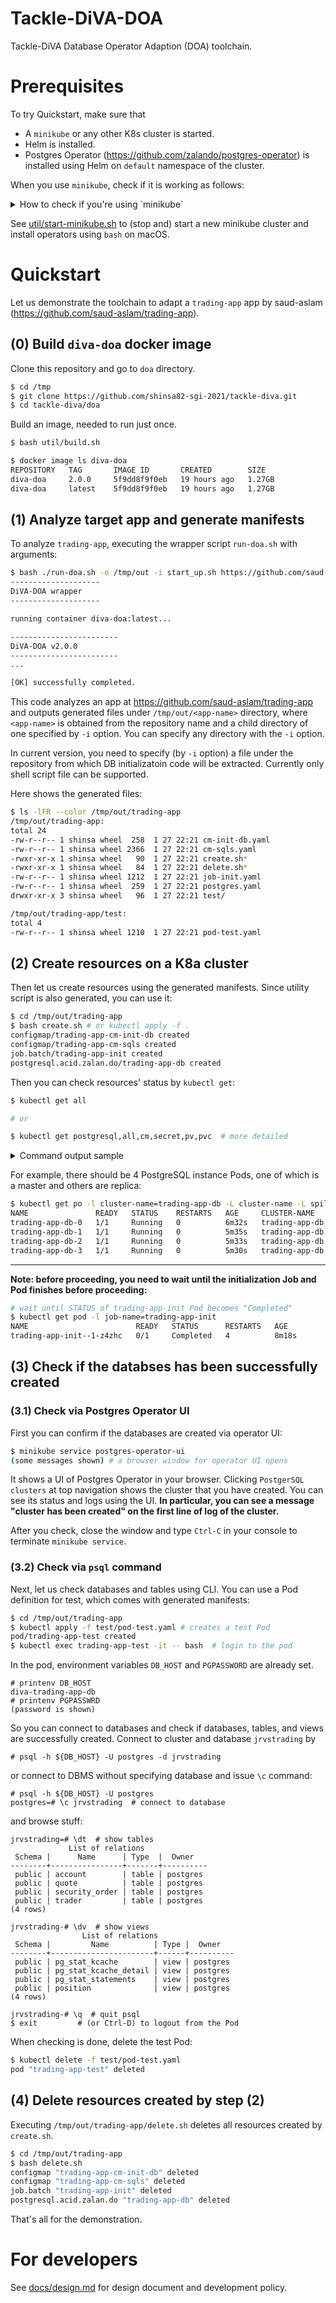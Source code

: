 # Tackle-DiVA-DOA
Tackle-DiVA Database Operator Adaption (DOA) toolchain. 

# Prerequisites

To try Quickstart, make sure that 

- A `minikube` or any other K8s cluster is started.
- Helm is installed.
- Postgres Operator (https://github.com/zalando/postgres-operator) is installed using Helm on `default` namespace of the cluster.

When you use `minikube`, check if it is working as follows:

<details>
<summary>How to check if you're using `minikube`</summary>

```bash
$ minikube status # check minikube status
minikube
type: Control Plane
host: Running
kubelet: Running
apiserver: Running
kubeconfig: Configured

$ kubectl cluster-info # check kubectl status
Kubernetes control plane is running at https://127.0.0.1:64533
CoreDNS is running at https://127.0.0.1:64533/api/v1/namespaces/kube-system/services/kube-dns:dns/proxy

To further debug and diagnose cluster problems, use 'kubectl cluster-info dump'.

$ helm version # check helm status
version.BuildInfo{Version:"v3.7.2", GitCommit:"663a896f4a815053445eec4153677ddc24a0a361", GitTreeState:"clean", GoVersion:"go1.17.3"}

$ helm list --filter 'postgres-operator' # check Postgres Operator
NAME                	NAMESPACE	REVISION	UPDATED                             	STATUS  	CHART                     	APP VERSION
postgres-operator   	default  	1       	2022-01-18 16:31:31.614054 +0900 JST	deployed	postgres-operator-1.7.1   	1.7.1      
postgres-operator-ui	default  	1       	2022-01-18 16:31:33.573745 +0900 JST	deployed	postgres-operator-ui-1.7.1	1.7.1      
```

`bash util/show-status.sh` to dump status shown above.

You can also check if UI of the operator is working using `minikube service`:

```bash
$ minikube service postgres-operator-ui
(messages shown) # a browser window for operator UI opens
(type Ctrl-C to terminate)
```

Note that `minikube service postgres-operator-ui` automatically opens a window for UI on your default browser, while `minikube service postgres-operator-ui --url` does not, just showing the expoed URL.
</details>


See [util/start-minikube.sh](util/start-minikube.sh) to (stop and) start a new minikube cluster and install operators using `bash` on macOS.

# Quickstart

Let us demonstrate the toolchain to adapt a `trading-app` app by saud-aslam (https://github.com/saud-aslam/trading-app).

## (0) Build `diva-doa` docker image

Clone this repository and go to `doa` directory.

```bash
$ cd /tmp
$ git clone https://github.com/shinsa82-sgi-2021/tackle-diva.git
$ cd tackle-diva/doa
```

Build an image, needed to run just once.

```bash
$ bash util/build.sh

$ docker image ls diva-doa
REPOSITORY   TAG       IMAGE ID       CREATED        SIZE
diva-doa     2.0.0     5f9dd8f9f0eb   19 hours ago   1.27GB
diva-doa     latest    5f9dd8f9f0eb   19 hours ago   1.27GB
```

## (1) Analyze target app and generate manifests

To analyze `trading-app`, executing the wrapper script `run-doa.sh` with arguments:

```bash
$ bash ./run-doa.sh -o /tmp/out -i start_up.sh https://github.com/saud-aslam/trading-app
--------------------
DiVA-DOA wrapper
--------------------

running container diva-doa:latest...

------------------------
DiVA-DOA v2.0.0
------------------------
...

[OK] successfully completed.
```

This code analyzes an app at https://github.com/saud-aslam/trading-app and outputs generated files under `/tmp/out/<app-name>` directory, where `<app-name>` is obtained from the repository name and a child directory of one specified by `-i` option.
You can specify any directory with the `-i` option.

In current version, you need to specify (by `-i` option) a file under the repository from which DB initializatoin code will be extracted. Currently only shell script file can be supported.

Here shows the generated files:

```bash
$ ls -lFR --color /tmp/out/trading-app
/tmp/out/trading-app:
total 24
-rw-r--r-- 1 shinsa wheel  258  1 27 22:21 cm-init-db.yaml
-rw-r--r-- 1 shinsa wheel 2366  1 27 22:21 cm-sqls.yaml
-rwxr-xr-x 1 shinsa wheel   90  1 27 22:21 create.sh*
-rwxr-xr-x 1 shinsa wheel   84  1 27 22:21 delete.sh*
-rw-r--r-- 1 shinsa wheel 1212  1 27 22:21 job-init.yaml
-rw-r--r-- 1 shinsa wheel  259  1 27 22:21 postgres.yaml
drwxr-xr-x 3 shinsa wheel   96  1 27 22:21 test/

/tmp/out/trading-app/test:
total 4
-rw-r--r-- 1 shinsa wheel 1210  1 27 22:21 pod-test.yaml
```

## (2) Create resources on a K8a cluster

Then let us create resources using the generated manifests. Since utility script is also generated, you can use it:

```bash
$ cd /tmp/out/trading-app
$ bash create.sh # or kubectl apply -f .
configmap/trading-app-cm-init-db created
configmap/trading-app-cm-sqls created
job.batch/trading-app-init created
postgresql.acid.zalan.do/trading-app-db created
```

Then you can check resources' status by `kubectl get`:

```bash
$ kubectl get all 

# or 

$ kubectl get postgresql,all,cm,secret,pv,pvc  # more detailed
```

<details>
<summary>Command output sample</summary>

```bash
$ kubectl get postgresql,all,cm,secret,pv,pvc
NAME                                      TEAM          VERSION   PODS   VOLUME   CPU-REQUEST   MEMORY-REQUEST   AGE     STATUS
postgresql.acid.zalan.do/trading-app-db   trading-app   13        4      1Gi                                     3m57s   Running

NAME                                        READY   STATUS      RESTARTS   AGE
pod/postgres-operator-594c75b5fc-7nn6m      1/1     Running     0          4m23s
pod/postgres-operator-ui-58644cfcff-9nr44   1/1     Running     0          4m23s
pod/trading-app-db-0                        1/1     Running     0          3m1s
pod/trading-app-db-1                        1/1     Running     0          2m4s
pod/trading-app-db-2                        1/1     Running     0          2m2s
pod/trading-app-db-3                        1/1     Running     0          119s
pod/trading-app-init--1-g2xg9               0/1     Completed   4          3m57s

NAME                            TYPE        CLUSTER-IP       EXTERNAL-IP   PORT(S)    AGE
service/kubernetes              ClusterIP   10.96.0.1        <none>        443/TCP    4m37s
service/postgres-operator       ClusterIP   10.106.196.192   <none>        8080/TCP   4m26s
service/postgres-operator-ui    ClusterIP   10.109.57.193    <none>        80/TCP     4m24s
service/trading-app-db          ClusterIP   10.105.79.165    <none>        5432/TCP   3m3s
service/trading-app-db-config   ClusterIP   None             <none>        <none>     2m1s
service/trading-app-db-repl     ClusterIP   10.102.149.79    <none>        5432/TCP   3m2s

NAME                                   READY   UP-TO-DATE   AVAILABLE   AGE
deployment.apps/postgres-operator      1/1     1            1           4m26s
deployment.apps/postgres-operator-ui   1/1     1            1           4m24s

NAME                                              DESIRED   CURRENT   READY   AGE
replicaset.apps/postgres-operator-594c75b5fc      1         1         1       4m23s
replicaset.apps/postgres-operator-ui-58644cfcff   1         1         1       4m23s

NAME                              READY   AGE
statefulset.apps/trading-app-db   4/4     3m1s

NAME                         COMPLETIONS   DURATION   AGE
job.batch/trading-app-init   1/1           2m34s      3m57s

NAME                                                    IMAGE                                               CLUSTER-LABEL   SERVICE-ACCOUNT   MIN-INSTANCES   AGE
operatorconfiguration.acid.zalan.do/postgres-operator   registry.opensource.zalan.do/acid/spilo-14:2.1-p3   cluster-name    postgres-pod      -1              4m26s

NAME                               DATA   AGE
configmap/kube-root-ca.crt         1      4m23s
configmap/trading-app-cm-init-db   1      3m57s
configmap/trading-app-cm-sqls      2      3m57s

NAME                                                                  TYPE                                  DATA   AGE
secret/default-token-zbbtk                                            kubernetes.io/service-account-token   3      4m23s
secret/postgres-operator-token-6rsqc                                  kubernetes.io/service-account-token   3      4m26s
secret/postgres-operator-ui-token-vfksr                               kubernetes.io/service-account-token   3      4m24s
secret/postgres-pod-token-ct7vm                                       kubernetes.io/service-account-token   3      3m3s
secret/postgres.trading-app-db.credentials.postgresql.acid.zalan.do   Opaque                                2      3m3s
secret/sh.helm.release.v1.postgres-operator-ui.v1                     helm.sh/release.v1                    1      4m24s
secret/sh.helm.release.v1.postgres-operator.v1                        helm.sh/release.v1                    1      4m26s
secret/standby.trading-app-db.credentials.postgresql.acid.zalan.do    Opaque                                2      3m3s

NAME                                                        CAPACITY   ACCESS MODES   RECLAIM POLICY   STATUS   CLAIM                             STORAGECLASS   REASON   AGE
persistentvolume/pvc-0b7cc79b-18dc-4e21-ad40-95a0c4fdaa35   1Gi        RWO            Delete           Bound    default/pgdata-trading-app-db-3   standard                119s
persistentvolume/pvc-74301e09-96c4-4bc8-9539-8c2b2846d69b   1Gi        RWO            Delete           Bound    default/pgdata-trading-app-db-2   standard                2m2s
persistentvolume/pvc-8df7aa00-51b9-49f6-a3d1-89d573f74371   1Gi        RWO            Delete           Bound    default/pgdata-trading-app-db-1   standard                2m4s
persistentvolume/pvc-ea6e1c59-f9b6-44f8-bdf6-1efef059226b   1Gi        RWO            Delete           Bound    default/pgdata-trading-app-db-0   standard                3m1s

NAME                                            STATUS   VOLUME                                     CAPACITY   ACCESS MODES   STORAGECLASS   AGE
persistentvolumeclaim/pgdata-trading-app-db-0   Bound    pvc-ea6e1c59-f9b6-44f8-bdf6-1efef059226b   1Gi        RWO            standard       3m2s
persistentvolumeclaim/pgdata-trading-app-db-1   Bound    pvc-8df7aa00-51b9-49f6-a3d1-89d573f74371   1Gi        RWO            standard       2m5s
persistentvolumeclaim/pgdata-trading-app-db-2   Bound    pvc-74301e09-96c4-4bc8-9539-8c2b2846d69b   1Gi        RWO            standard       2m3s
persistentvolumeclaim/pgdata-trading-app-db-3   Bound    pvc-0b7cc79b-18dc-4e21-ad40-95a0c4fdaa35   1Gi        RWO            standard       2m
```
</details>

For example, there should be 4 PostgreSQL instance Pods, one of which is a master and others are replica:

```bash
$ kubectl get po -l cluster-name=trading-app-db -L cluster-name -L spilo-role
NAME               READY   STATUS    RESTARTS   AGE     CLUSTER-NAME     SPILO-ROLE
trading-app-db-0   1/1     Running   0          6m32s   trading-app-db   master
trading-app-db-1   1/1     Running   0          5m35s   trading-app-db   replica
trading-app-db-2   1/1     Running   0          5m33s   trading-app-db   replica
trading-app-db-3   1/1     Running   0          5m30s   trading-app-db   replica
```

---

**Note: before proceeding, you need to wait until the initialization Job and Pod finishes before proceeding:**

```bash
# wait until STATUS of trading-app-init Pod becomes "Completed"
$ kubectl get pod -l job-name=trading-app-init
NAME                        READY   STATUS      RESTARTS   AGE
trading-app-init--1-z4zhc   0/1     Completed   4          8m18s
```

## (3) Check if the databses has been successfully created

### (3.1) Check via Postgres Operator UI

First you can confirm if the databases are created via operator UI:

```bash
$ minikube service postgres-operator-ui
(some messages shown) # a browser window for operator UI opens
```

It shows a UI of Postgres Operator in your browser. Clicking `PostgerSQL clusters` at top navigation shows the cluster that you have created. You can see its status and logs using the UI.
**In particular, you can see a message "cluster has been created" on the first line of log of the cluster.**

After you check, close the window and type `Ctrl-C` in your console to terminate `minikube service`.

### (3.2) Check via `psql` command

Next, let us check databases and tables using CLI.
You can use a Pod definition for test, which comes with generated manifests:

```bash
$ cd /tmp/out/trading-app
$ kubectl apply -f test/pod-test.yaml # creates a test Pod
pod/trading-app-test created
$ kubectl exec trading-app-test -it -- bash  # login to the pod
```

In the pod, environment variables `DB_HOST` and `PGPASSWORD` are already set.

```
# printenv DB_HOST
diva-trading-app-db
# printenv PGPASSWRD
(password is shown)
```

So you can connect to databases and check if databases, tables, and views are successfully created.
Connect to cluster and database `jrvstrading` by 

```
# psql -h ${DB_HOST} -U postgres -d jrvstrading 
```

or connect to DBMS without specifying database and issue `\c` command:

```
# psql -h ${DB_HOST} -U postgres
postgres=# \c jrvstrading  # connect to database
```

and browse stuff:

```
jrvstrading=# \dt  # show tables
             List of relations
 Schema |      Name      | Type  |  Owner   
--------+----------------+-------+----------
 public | account        | table | postgres
 public | quote          | table | postgres
 public | security_order | table | postgres
 public | trader         | table | postgres
(4 rows)

jrvstrading-# \dv  # show views
                List of relations
 Schema |         Name          | Type |  Owner   
--------+-----------------------+------+----------
 public | pg_stat_kcache        | view | postgres
 public | pg_stat_kcache_detail | view | postgres
 public | pg_stat_statements    | view | postgres
 public | position              | view | postgres
(4 rows)

jrvstrading-# \q  # quit psql
$ exit         # (or Ctrl-D) to logout from the Pod
```

When checking is done, delete the test Pod:

```bash
$ kubectl delete -f test/pod-test.yaml
pod "trading-app-test" deleted
```

## (4) Delete resources created by step (2)

Executing `/tmp/out/trading-app/delete.sh` deletes all resources created by `create.sh`.

```bash
$ cd /tmp/out/trading-app
$ bash delete.sh 
configmap "trading-app-cm-init-db" deleted
configmap "trading-app-cm-sqls" deleted
job.batch "trading-app-init" deleted
postgresql.acid.zalan.do "trading-app-db" deleted
```

That's all for the demonstration.

# For developers

See [docs/design.md](docs/design.md) for design document and development policy.
